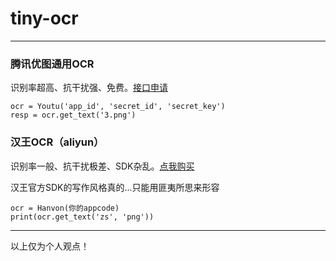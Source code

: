 # tiny-ocr

***

### 腾讯优图通用OCR
识别率超高、抗干扰强、免费。[接口申请](http://open.youtu.qq.com/)

```
ocr = Youtu('app_id', 'secret_id', 'secret_key')
resp = ocr.get_text('3.png')
```

### 汉王OCR（aliyun）
识别率一般、抗干扰极差、SDK杂乱。[点我购买](https://market.aliyun.com/products/57124001/cmapi011523.html)

汉王官方SDK的写作风格真的...只能用匪夷所思来形容

```
ocr = Hanvon(你的appcode)
print(ocr.get_text('zs', 'png'))
```

***
以上仅为个人观点！
